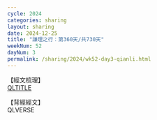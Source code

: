 ```yaml
---
cycle: 2024
categories: sharing
layout: sharing
date: 2024-12-25
title: "謙理之行：第360天/共730天"
weekNum: 52
dayNum: 3
permalink: /sharing/2024/wk52-day3-qianli.html
---
```

【經文梳理】  
[QLTITLE](QLLINK)

【背經經文】  
QLVERSE

